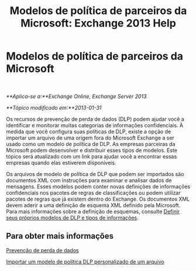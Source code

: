﻿---
title: 'Modelos de política de parceiros da Microsoft: Exchange 2013 Help'
TOCTitle: Modelos de política de parceiros da Microsoft
ms:assetid: 0f95336e-b3ef-4041-9604-adf7b0b335fe
ms:mtpsurl: https://technet.microsoft.com/pt-br/library/JJ619284(v=EXCHG.150)
ms:contentKeyID: 50485028
ms.date: 05/22/2018
mtps_version: v=EXCHG.150
ms.translationtype: MT
---

# Modelos de política de parceiros da Microsoft

 

_**Aplica-se a:**Exchange Online, Exchange Server 2013_

_**Tópico modificado em:**2013-01-31_

Os recursos de prevenção de perda de dados (DLP) podem ajudar você a identificar e monitorar muitas categorias de informações confidenciais. À medida que você configura suas políticas de DLP, existe a opção de importar um arquivo de uma origem fora do Microsoft Exchange a ser usado como um modelo de política de DLP. As empresas parceiras da Microsoft podem desenvolver e distribuir esses tipos de modelos. Este tópico será atualizado com um link para ajudar você a encontrar essas empresas quando elas estiverem disponíveis.

Os arquivos de modelo de política de DLP que podem ser importados são documentos XML com instruções para examinar e analisar dados de mensagens. Esses modelos podem conter novas definições de informações confidenciais nos pacotes de regras de classificações ou podem utilizar pacotes de regras que já existem dentro do Exchange. Os documentos XML devem aderir a uma definição de esquema XML definido pela Microsoft. Para mais informações sobre a definição de esquemas, consulte [Definir seus próprios modelos de DLP e tipos de informações](define-your-own-dlp-templates-and-information-types-exchange-2013-help.md).

## Para obter mais informações

[Prevenção de perda de dados](technical-overview-of-dlp-data-loss-prevention-in-exchange.md)

[Importar um modelo de política DLP personalizado de um arquivo](import-a-custom-dlp-policy-template-from-a-file-exchange-2013-help.md)

